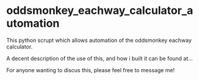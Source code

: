 # oddsmonkey_eachway_calculator_automation
This python scrupt which allows automation of the oddsmonkey eachway calculator.

A decent description of the use of this, and how i built it can be found at... 

For anyone wanting to discus this, please feel free to message me!
